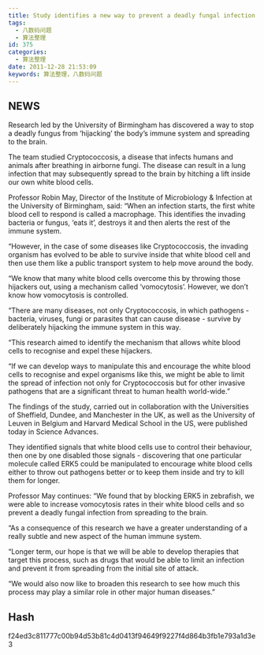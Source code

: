 ```yaml
---
title: Study identifies a new way to prevent a deadly fungal infection spreading to the brain
tags:
  - 八数码问题
  - 算法整理
id: 375
categories:
  - 算法整理
date: 2011-12-28 21:53:09
keywords: 算法整理，八数码问题
---
```


## NEWS
Research led by the University of Birmingham has discovered a way to stop a deadly fungus from ‘hijacking’ the body’s immune system and spreading to the brain.

The team studied Cryptococcosis, a disease that infects humans and animals after breathing in airborne fungi. The disease can result in a lung infection that may subsequently spread to the brain by hitching a lift inside our own white blood cells.

Professor Robin May, Director of the Institute of Microbiology & Infection at the University of Birmingham, said: “When an infection starts, the first white blood cell to respond is called a macrophage. This identifies the invading bacteria or fungus, ‘eats it’, destroys it and then alerts the rest of the immune system.

“However, in the case of some diseases like Cryptococcosis, the invading organism has evolved to be able to survive inside that white blood cell and then use them like a public transport system to help move around the body.

“We know that many white blood cells overcome this by throwing those hijackers out, using a mechanism called ‘vomocytosis’. However, we don’t know how vomocytosis is controlled.

“There are many diseases, not only Cryptococcosis, in which pathogens - bacteria, viruses, fungi or parasites that can cause disease - survive by deliberately hijacking the immune system in this way.

“This research aimed to identify the mechanism that allows white blood cells to recognise and expel these hijackers.

“If we can develop ways to manipulate this and encourage the white blood cells to recognise and expel organisms like this, we might be able to limit the spread of infection not only for Cryptococcosis but for other invasive pathogens that are a significant threat to human health world-wide.”

The findings of the study, carried out in collaboration with the Universities of Sheffield, Dundee, and Manchester in the UK, as well as the University of Leuven in Belgium and Harvard Medical School in the US, were published today in Science Advances.

They identified signals that white blood cells use to control their behaviour, then one by one disabled those signals - discovering that one particular molecule called ERK5 could be manipulated to encourage white blood cells either to throw out pathogens better or to keep them inside and try to kill them for longer.

Professor May continues: “We found that by blocking ERK5 in zebrafish, we were able to increase vomocytosis rates in their white blood cells and so prevent a deadly fungal infection from spreading to the brain.

“As a consequence of this research we have a greater understanding of a really subtle and new aspect of the human immune system.

“Longer term, our hope is that we will be able to develop therapies that target this process, such as drugs that would be able to limit an infection and prevent it from spreading from the initial site of attack.

“We would also now like to broaden this research to see how much this process may play a similar role in other major human diseases.”
## Hash
<div = 'hashid'>f24ed3c811777c00b94d53b81c4d0413f94649f9227f4d864b3fb1e793a1d3e3</div>
